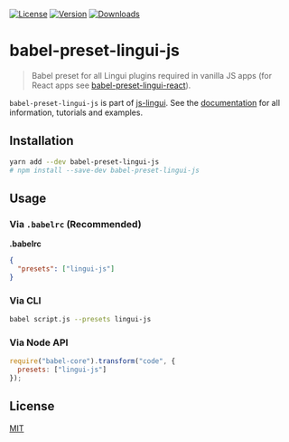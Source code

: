 [![License][Badge-License]][License]
[![Version][Badge-Version]][Package]
[![Downloads][Badge-Downloads]][Package]

# babel-preset-lingui-js

> Babel preset for all Lingui plugins required in vanilla JS apps (for React apps see [babel-preset-lingui-react](https://www.npmjs.com/package/babel-preset-lingui-js)).

`babel-preset-lingui-js` is part of [js-lingui][jsLingui]. See the [documentation][Documentation] for all information, tutorials and examples.

## Installation

```bash
yarn add --dev babel-preset-lingui-js
# npm install --save-dev babel-preset-lingui-js
```

## Usage

### Via `.babelrc` (Recommended)

**.babelrc**

```json
{
  "presets": ["lingui-js"]
}
```

### Via CLI

```bash
babel script.js --presets lingui-js
```

### Via Node API

```js
require("babel-core").transform("code", {
  presets: ["lingui-js"]
});
```

## License

[MIT][License]

[License]: https://github.com/lingui/js-lingui/blob/master/LICENSE.md
[jsLingui]: https://github.com/lingui/js-lingui
[Documentation]: https://lingui.github.io/js-lingui/
[Package]: https://www.npmjs.com/package/babel-preset-lingui-js
[Badge-Downloads]: https://img.shields.io/npm/dw/babel-preset-lingui-js.svg
[Badge-Version]: https://img.shields.io/npm/v/babel-preset-lingui-js.svg 
[Badge-License]: https://img.shields.io/npm/l/babel-preset-lingui-js.svg
